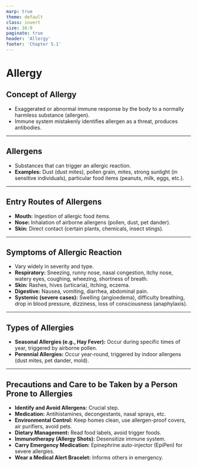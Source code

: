 ```yaml
---
marp: true
theme: default
class: invert
size: 16:9
paginate: true
header: 'Allergy'
footer: 'Chapter 5.1'
---
```


# Allergy

## Concept of Allergy

*   Exaggerated or abnormal immune response by the body to a normally harmless substance (allergen).
*   Immune system mistakenly identifies allergen as a threat, produces antibodies.

---

## Allergens

*   Substances that can trigger an allergic reaction.
*   **Examples:** Dust (dust mites), pollen grain, mites, strong sunlight (in sensitive individuals), particular food items (peanuts, milk, eggs, etc.).

---

## Entry Routes of Allergens

*   **Mouth:** Ingestion of allergic food items.
*   **Nose:** Inhalation of airborne allergens (pollen, dust, pet dander).
*   **Skin:** Direct contact (certain plants, chemicals, insect stings).

---

## Symptoms of Allergic Reaction

*   Vary widely in severity and type.
*   **Respiratory:** Sneezing, runny nose, nasal congestion, itchy nose, watery eyes, coughing, wheezing, shortness of breath.
*   **Skin:** Rashes, hives (urticaria), itching, eczema.
*   **Digestive:** Nausea, vomiting, diarrhea, abdominal pain.
*   **Systemic (severe cases):** Swelling (angioedema), difficulty breathing, drop in blood pressure, dizziness, loss of consciousness (anaphylaxis).

---

## Types of Allergies

*   **Seasonal Allergies (e.g., Hay Fever):** Occur during specific times of year, triggered by airborne pollen.
*   **Perennial Allergies:** Occur year-round, triggered by indoor allergens (dust mites, pet dander, mold).

---

## Precautions and Care to be Taken by a Person Prone to Allergies

*   **Identify and Avoid Allergens:** Crucial step.
*   **Medication:** Antihistamines, decongestants, nasal sprays, etc.
*   **Environmental Control:** Keep homes clean, use allergen-proof covers, air purifiers, avoid pets.
*   **Dietary Management:** Read food labels, avoid trigger foods.
*   **Immunotherapy (Allergy Shots):** Desensitize immune system.
*   **Carry Emergency Medication:** Epinephrine auto-injector (EpiPen) for severe allergies.
*   **Wear a Medical Alert Bracelet:** Informs others in emergency.
